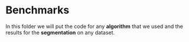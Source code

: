 # Benchmarks

In this folder we will put the code for any **algorithm** that we used and the
results for the **segmentation** on any dataset.
